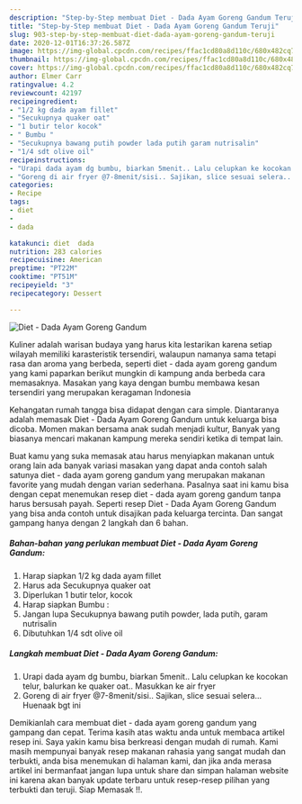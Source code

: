 ```yaml
---
description: "Step-by-Step membuat Diet - Dada Ayam Goreng Gandum Teruji"
title: "Step-by-Step membuat Diet - Dada Ayam Goreng Gandum Teruji"
slug: 903-step-by-step-membuat-diet-dada-ayam-goreng-gandum-teruji
date: 2020-12-01T16:37:26.587Z
image: https://img-global.cpcdn.com/recipes/ffac1cd80a8d110c/680x482cq70/diet-dada-ayam-goreng-gandum-foto-resep-utama.jpg
thumbnail: https://img-global.cpcdn.com/recipes/ffac1cd80a8d110c/680x482cq70/diet-dada-ayam-goreng-gandum-foto-resep-utama.jpg
cover: https://img-global.cpcdn.com/recipes/ffac1cd80a8d110c/680x482cq70/diet-dada-ayam-goreng-gandum-foto-resep-utama.jpg
author: Elmer Carr
ratingvalue: 4.2
reviewcount: 42197
recipeingredient:
- "1/2 kg dada ayam fillet"
- "Secukupnya quaker oat"
- "1 butir telor kocok"
- " Bumbu "
- "Secukupnya bawang putih powder lada putih garam nutrisalin"
- "1/4 sdt olive oil"
recipeinstructions:
- "Urapi dada ayam dg bumbu, biarkan 5menit.. Lalu celupkan ke kocokan telur, balurkan ke quaker oat.. Masukkan ke air fryer"
- "Goreng di air fryer @7-8menit/sisi.. Sajikan, slice sesuai selera... Huenaak bgt ini"
categories:
- Recipe
tags:
- diet
- 
- dada

katakunci: diet  dada 
nutrition: 283 calories
recipecuisine: American
preptime: "PT22M"
cooktime: "PT51M"
recipeyield: "3"
recipecategory: Dessert

---
```



![Diet - Dada Ayam Goreng Gandum](https://img-global.cpcdn.com/recipes/ffac1cd80a8d110c/680x482cq70/diet-dada-ayam-goreng-gandum-foto-resep-utama.jpg)

Kuliner adalah warisan budaya yang harus kita lestarikan karena setiap wilayah memiliki karasteristik tersendiri, walaupun namanya sama tetapi rasa dan aroma yang berbeda, seperti diet - dada ayam goreng gandum yang kami paparkan berikut mungkin di kampung anda berbeda cara memasaknya. Masakan yang kaya dengan bumbu membawa kesan tersendiri yang merupakan keragaman Indonesia

Kehangatan rumah tangga bisa didapat dengan cara simple. Diantaranya adalah memasak Diet - Dada Ayam Goreng Gandum untuk keluarga bisa dicoba. Momen makan bersama anak sudah menjadi kultur, Banyak yang biasanya mencari makanan kampung mereka sendiri ketika di tempat lain.



Buat kamu yang suka memasak atau harus menyiapkan makanan untuk orang lain ada banyak variasi masakan yang dapat anda contoh salah satunya diet - dada ayam goreng gandum yang merupakan makanan favorite yang mudah dengan varian sederhana. Pasalnya saat ini kamu bisa dengan cepat menemukan resep diet - dada ayam goreng gandum tanpa harus bersusah payah.
Seperti resep Diet - Dada Ayam Goreng Gandum yang bisa anda contoh untuk disajikan pada keluarga tercinta. Dan sangat gampang hanya dengan 2 langkah dan 6 bahan.


<!--inarticleads1-->

##### Bahan-bahan yang perlukan membuat Diet - Dada Ayam Goreng Gandum:

1. Harap siapkan 1/2 kg dada ayam fillet
1. Harus ada Secukupnya quaker oat
1. Diperlukan 1 butir telor, kocok
1. Harap siapkan  Bumbu :
1. Jangan lupa Secukupnya bawang putih powder, lada putih, garam nutrisalin
1. Dibutuhkan 1/4 sdt olive oil




<!--inarticleads2-->

##### Langkah membuat  Diet - Dada Ayam Goreng Gandum:

1. Urapi dada ayam dg bumbu, biarkan 5menit.. Lalu celupkan ke kocokan telur, balurkan ke quaker oat.. Masukkan ke air fryer
1. Goreng di air fryer @7-8menit/sisi.. Sajikan, slice sesuai selera... Huenaak bgt ini




Demikianlah cara membuat diet - dada ayam goreng gandum yang gampang dan cepat. Terima kasih atas waktu anda untuk membaca artikel resep ini. Saya yakin kamu bisa berkreasi dengan mudah di rumah. Kami masih mempunyai banyak resep makanan rahasia yang sangat mudah dan terbukti, anda bisa menemukan di halaman kami, dan jika anda merasa artikel ini bermanfaat jangan lupa untuk share dan simpan halaman website ini karena akan banyak update terbaru untuk resep-resep pilihan yang terbukti dan teruji. Siap Memasak !!. 
